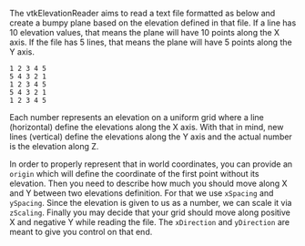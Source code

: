 The vtkElevationReader aims to read a text file formatted as below and create a bumpy plane based on the elevation defined in that file. If a line has 10 elevation values, that means the plane will have 10 points along the X axis. If the file has 5 lines, that means the plane will have 5 points along the Y axis.

```
1 2 3 4 5
5 4 3 2 1
1 2 3 4 5
5 4 3 2 1
1 2 3 4 5
```

Each number represents an elevation on a uniform grid where a line (horizontal) define the elevations along the X axis.
With that in mind, new lines (vertical) define the elevations along the Y axis and the actual number is the elevation along Z.

In order to properly represent that in world coordinates, you can provide an `origin` which will define the coordinate of the first point without its elevation. 
Then you need to describe how much you should move along X and Y between two elevations definition. For that we use `xSpacing` and `ySpacing`.
Since the elevation is given to us as a number, we can scale it via `zScaling`.
Finally you may decide that your grid should move along positive X and negative Y while reading the file. The `xDirection` and `yDirection` are meant to give you control on that end.

